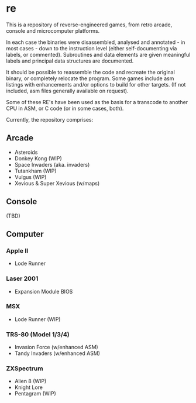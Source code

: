 # re
This is a repository of reverse-engineered games, from retro arcade, console and microcomputer platforms.

In each case the binaries were disassembled, analysed and annotated - in most cases - down to the instruction level (either self-documenting via labels, or commented). Subroutines and data elements are given meaningful labels and principal data structures are documented.

It should be possible to reassemble the code and recreate the original binary, or completely relocate the program. Some games include asm listings with enhancements and/or options to build for other targets. (If not included, asm files generally available on request).

Some of these RE's have been used as the basis for a transcode to another CPU in ASM, or C code (or in some cases, both).

Currently, the repository comprises:

## Arcade

- Asteroids
- Donkey Kong (WIP)
- Space Invaders (aka. invaders)
- Tutankham (WIP)
- Vulgus (WIP)
- Xevious & Super Xevious (w/maps)

## Console

  (TBD)
  
## Computer

### Apple II
- Lode Runner

### Laser 2001
- Expansion Module BIOS

### MSX
- Lode Runner (WIP)

### TRS-80 (Model 1/3/4)
- Invasion Force (w/enhanced ASM)
- Tandy Invaders (w/enhanced ASM)

### ZXSpectrum
- Alien 8 (WIP)
- Knight Lore
- Pentagram (WIP)
